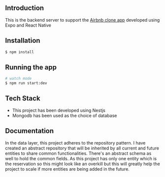 ## Introduction
This is the backend server to support the <a href="https://github.com/Shihab-Github/bookingapp">Airbnb clone app</a> developed using Expo and React Native

## Installation

```bash
$ npm install
```

## Running the app

```bash
# watch mode
$ npm run start:dev

```

## Tech Stack
- This project has been developed using Nestjs
- Mongodb has been used as the choice of database

## Documentation
In the data layer, this project adheres to the repository pattern. I have created an abstract repository that will be inherited by all current and future entities to share common functionalities. There's an abstract schema as well to hold the common fields. As this project has only one entity which is the reservation so this might look like an overkill but this will greatly help the project to scale if more entities are being added in the future. 


